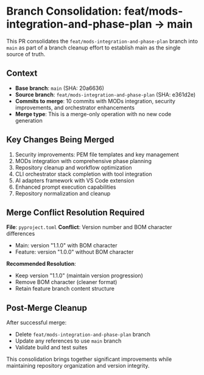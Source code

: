 # Branch Consolidation: feat/mods-integration-and-phase-plan → main

This PR consolidates the `feat/mods-integration-and-phase-plan` branch into `main` as part of a branch cleanup effort to establish main as the single source of truth.

## Context
- **Base branch**: `main` (SHA: 20a6636)
- **Source branch**: `feat/mods-integration-and-phase-plan` (SHA: e361d2e)
- **Commits to merge**: 10 commits with MODs integration, security improvements, and orchestrator enhancements
- **Merge type**: This is a merge-only operation with no new code generation

## Key Changes Being Merged
1. Security improvements: PEM file templates and key management
2. MODs integration with comprehensive phase planning
3. Repository cleanup and workflow optimization
4. CLI orchestrator stack completion with tool integration
5. AI adapters framework with VS Code extension
6. Enhanced prompt execution capabilities
7. Repository normalization and cleanup

## Merge Conflict Resolution Required
**File**: `pyproject.toml`
**Conflict**: Version number and BOM character differences
- Main: version "1.1.0" with BOM character
- Feature: version "1.0.0" without BOM character

**Recommended Resolution**:
- Keep version "1.1.0" (maintain version progression)
- Remove BOM character (cleaner format)
- Retain feature branch content structure

## Post-Merge Cleanup
After successful merge:
- Delete `feat/mods-integration-and-phase-plan` branch
- Update any references to use `main` branch
- Validate build and test suites

This consolidation brings together significant improvements while maintaining repository organization and version integrity.
